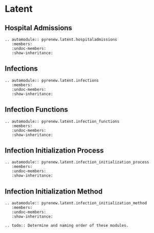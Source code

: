 # Latent

## Hospital Admissions

```{eval-rst}
.. automodule:: pyrenew.latent.hospitaladmissions
   :members:
   :undoc-members:
   :show-inheritance:
```

## Infections

```{eval-rst}
.. automodule:: pyrenew.latent.infections
   :members:
   :undoc-members:
   :show-inheritance:
```

## Infection Functions

```{eval-rst}
.. automodule:: pyrenew.latent.infection_functions
   :members:
   :undoc-members:
   :show-inheritance:
```

## Infection Initialization Process

```{eval-rst}
.. automodule:: pyrenew.latent.infection_initialization_process
   :members:
   :undoc-members:
   :show-inheritance:
```

## Infection Initialization Method

```{eval-rst}
.. automodule:: pyrenew.latent.infection_initialization_method
   :members:
   :undoc-members:
   :show-inheritance:
```

```{eval-rst}
.. todo:: Determine and naming order of these modules.
```
